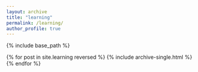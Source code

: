 ```yaml
---
layout: archive
title: "learning"
permalink: /learning/
author_profile: true
---
```


{% include base_path %}

{% for post in site.learning reversed %}
  {% include archive-single.html %}
{% endfor %}
